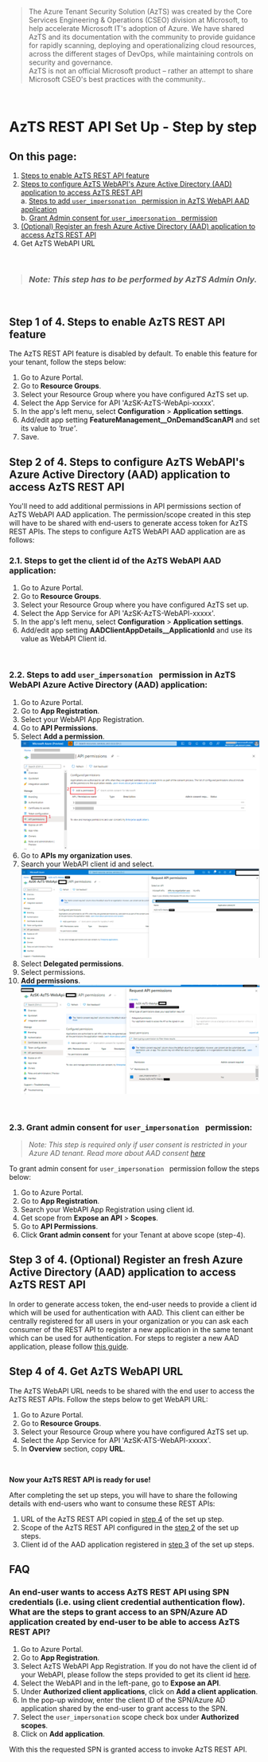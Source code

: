 > The Azure Tenant Security Solution (AzTS) was created by the Core Services Engineering & Operations (CSEO) division at Microsoft, to help accelerate Microsoft IT's adoption of Azure. We have shared AzTS and its documentation with the community to provide guidance for rapidly scanning, deploying and operationalizing cloud resources, across the different stages of DevOps, while maintaining controls on security and governance.
<br>AzTS is not an official Microsoft product – rather an attempt to share Microsoft CSEO's best practices with the community..

<br/>

# AzTS REST API Set Up - Step by step

##  On this page:

1. [Steps to enable AzTS REST API feature](./Set%20up.md#step-1-of-3-enable-azts-rest-api-feature)
2. [Steps to configure AzTS WebAPI's Azure Active Directory (AAD) application to access AzTS REST API](./Set%20up.md#step-2-of-3-steps-to-configure-azts-webapis-azure-active-directory-aad-application-to-access-azts-rest-api) <br>
 a. [Steps to add `user_impersonation ` permission in AzTS WebAPI AAD application](./Set%20up.md#22-steps-to-add-user_impersonation--permission-in-azts-webapi-azure-active-directory-aad-application)<br>
 b. [Grant Admin consent for `user_impersonation ` permission](./Set%20up.md#23-grant-admin-consent-for-user_impersonation--permission)
3. [(Optional) Register an fresh Azure Active Directory (AAD) application to access AzTS REST API](./Set%20up.md#step-3-of-3-optional-register-an-fresh-azure-active-directory-aad-application-to-access-azts-rest-api)
4. Get AzTS WebAPI URL

<br> 

> ###  _Note: This step has to be performed by AzTS Admin Only._

<br>

## **Step 1 of 4.** Steps to enable AzTS REST API feature

The AzTS REST API feature is disabled by default. To enable this feature for your tenant, follow the steps below:

1. Go to Azure Portal.
2. Go to **Resource Groups**.
3. Select your Resource Group where you have configured AzTS set up.
4. Select the App Service for API 'AzSK-AzTS-WebApi-xxxxx'.
5. In the app's left menu, select **Configuration** > **Application settings**.
6. Add/edit app setting **FeatureManagement__OnDemandScanAPI** and set its value to _'true'_.
7. Save.

## **Step 2 of 4.** Steps to configure AzTS WebAPI's Azure Active Directory (AAD) application to access AzTS REST API 

You'll need to add additional permissions in API permissions section of AzTS WebAPI AAD application. The permission/scope created in this step will have to be shared with end-users to generate access token for AzTS REST APIs. The steps to configure AzTS WebAPI AAD application are as follows: 

### **2.1. Steps to get the client id of the AzTS WebAPI AAD application:**
1. Go to Azure Portal.
2. Go to **Resource Groups**.
3. Select your Resource Group where you have configured AzTS set up.
4. Select the App Service for API 'AzSK-AzTS-WebAPI-xxxxx'.
5. In the app's left menu, select **Configuration** > **Application settings**.
6. Add/edit app setting **AADClientAppDetails__ApplicationId** and use its value as WebAPI Client id.

<br>

### **2.2. Steps to add `user_impersonation ` permission in AzTS WebAPI Azure Active Directory (AAD) application:**

1. Go to Azure Portal.
2. Go to **App Registration**.
3. Select your WebAPI App Registration.
4. Go to **API Permissions**.
5. Select **Add a permission**.
![Add API Permission](../Images/07_AppRegistration_Grant_API_Permission.png)
6. Go to **APIs my organization uses**.
7. Search your WebAPI client id and select.
![Add API Permission](../Images/07_AppRegistration_API_Permission.png)
8. Select **Delegated permissions**.
9. Select permissions.
10. **Add permissions**.
![Add API Permission](../Images/07_AppRegistration_Add_API_Permission.png)

<br>

### **2.3. Grant admin consent for `user_impersonation ` permission:**

> _Note: This step is required only if user consent is restricted in your Azure AD tenant. Read more about AAD consent [here](https://docs.microsoft.com/en-us/azure/active-directory/manage-apps/configure-user-consent?tabs=azure-portal)_

To grant admin consent for `user_impersonation ` permission follow the steps below:
1. Go to Azure Portal.
2. Go to **App Registration**.
3. Search your WebAPI App Registration using client id.
4. Get scope from **Expose an API** > **Scopes**.
5. Go to **API Permissions**.
6. Click **Grant admin consent** for your Tenant at above scope (step-4).


## **Step 3 of 4.** (Optional) Register an fresh Azure Active Directory (AAD) application to access AzTS REST API

In order to generate access token, the end-user needs to provide a client id which will be used for authentication with AAD. This client can either be centrally registered for all users in your organization or you can ask each consumer of the REST API to register a new application in the same tenant which can be used for authentication. For steps to register a new AAD application, please follow [this guide](https://docs.microsoft.com/en-us/azure/active-directory/develop/quickstart-register-app#register-an-application).

## **Step 4 of 4.** Get AzTS WebAPI URL

The AzTS WebAPI URL needs to be shared with the end user to access the AzTS REST APIs. Follow the steps below to get WebAPI URL:

1. Go to Azure Portal.
2. Go to **Resource Groups**.
3. Select your Resource Group where you have configured AzTS set up.
4. Select the App Service for API 'AzSK-ATS-WebAPI-xxxxx'.
5. In **Overview** section, copy **URL**.

<br>

**Now your AzTS REST API is ready for use!**

After completing the set up steps, you will have to share the following details with end-users who want to consume these REST APIs:
1. URL of the AzTS REST API copied in [step 4](./Set%20up.md#step-4-of-4-get-azts-webapi-url) of the set up step.
2. Scope of the AzTS REST API configured in the [step 2](./Set%20up.md#step-2-of-3-steps-to-configure-azts-webapis-azure-active-directory-aad-application-to-access-azts-rest-api) of the set up steps.
3. Client id of the AAD application registered in [step 3](./Set%20up.md#step-3-of-3-optional-register-an-fresh-azure-active-directory-aad-application-to-access-azts-rest-api) of the set up steps.


## FAQ


### **An end-user wants to access AzTS REST API using SPN credentials (i.e. using client credential authentication flow). What are the steps to grant access to an SPN/Azure AD application created by end-user to be able to access AzTS REST API?**

1. Go to Azure Portal.
2. Go to **App Registration**.
3. Select AzTS WebAPI App Registration. If you do not have the client id of your WebAPI, please follow the steps provided to get its client id [here](./Set%20up.md#step-4-of-4-get-azts-webapi-url). 
4. Select the WebAPI and in the left-pane, go to **Expose an API**.
5. Under **Authorized client applications**, click on **Add a client application**.
6. In the pop-up window, enter the client ID of the SPN/Azure AD application shared by the end-user to grant access to the SPN. 
6. Select the `user_impersonation` scope check box under **Authorized scopes**.
7. Click on **Add application**.

With this the requested SPN is granted access to invoke AzTS REST API.
